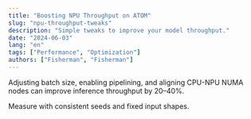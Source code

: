 ```yaml
---
title: "Boosting NPU Throughput on ATOM"
slug: "npu-throughput-tweaks"
description: "Simple tweaks to improve your model throughput."
date: "2024-06-03"
lang: "en"
tags: ["Performance", "Optimization"]
authors: ["Fisherman", "Fisherman"]
---
```


Adjusting batch size, enabling pipelining, and aligning CPU-NPU NUMA nodes can improve inference throughput by 20–40%.

Measure with consistent seeds and fixed input shapes.